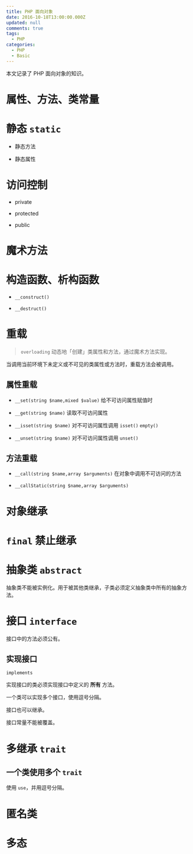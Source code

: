 ```yaml
---
title: PHP 面向对象
date: 2016-10-18T13:00:00.000Z
updated: null
comments: true
tags:
  - PHP
categories:
  - PHP
  - Basic
---
```


本文记录了 PHP 面向对象的知识。

<!--more-->

# 属性、方法、类常量

# 静态 `static`

* 静态方法

* 静态属性

# 访问控制

* private

* protected

* public

# 魔术方法

# 构造函数、析构函数

* `__construct()`

* `__destruct()`

# 重载

> `overloading` 动态地「创建」类属性和方法，通过魔术方法实现。

当调用当前环境下未定义或不可见的类属性或方法时，重载方法会被调用。

## 属性重载

* `__set(string $name,mixed $value)` 给不可访问属性赋值时

* `__get(string $name)` 读取不可访问属性

* `__isset(string $name)` 对不可访问属性调用 `isset()` `empty()`

* `__unset(string $name)` 对不可访问属性调用 `unset()`

## 方法重载

* `__call(string $name,array $arguments)` 在对象中调用不可访问的方法

* `__callStatic(string $name,array $arguments)`

# 对象继承

# `final` 禁止继承

# 抽象类 `abstract`

抽象类不能被实例化。用于被其他类继承，子类必须定义抽象类中所有的抽象方法。

# 接口 `interface`

接口中的方法必须公有。

## 实现接口

`implements`

实现接口的类必须实现接口中定义的 **所有** 方法。

一个类可以实现多个接口，使用逗号分隔。

接口也可以继承。

接口常量不能被覆盖。

# 多继承 `trait`

## 一个类使用多个 `trait`

使用 `use`，并用逗号分隔。

# 匿名类

# 多态
